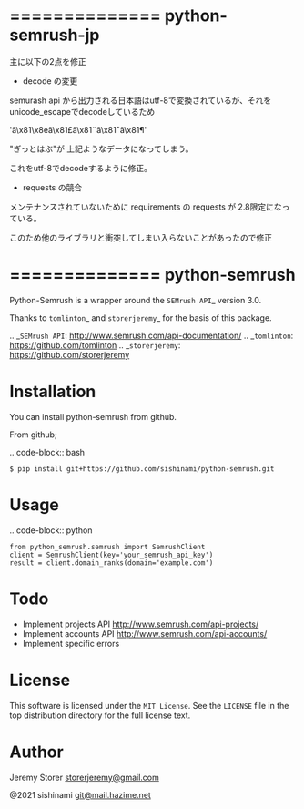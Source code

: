 ==============
python-semrush-jp
==============
主に以下の2点を修正

- decode の変更

semurash api から出力される日本語はutf-8で変換されているが、それをunicode_escapeでdecodeしているため

'ã\x81\x8eã\x81£ã\x81¨ã\x81¯ã\x81¶'

"ぎっとはぶ"が 上記ようなデータになってしまう。

これをutf-8でdecodeするように修正。

- requests の競合

メンテナンスされていないために requirements の requests が 2.8限定になっている。

このため他のライブラリと衝突してしまい入らないことがあったので修正





==============
python-semrush
==============

Python-Semrush is a wrapper around the `SEMrush API`_ version 3.0.

Thanks to `tomlinton`_ and `storerjeremy`_ for the basis of this package.

.. _`SEMrush API`: http://www.semrush.com/api-documentation/
.. _`tomlinton`: https://github.com/tomlinton
.. _`storerjeremy`: https://github.com/storerjeremy

Installation
============

You can install python-semrush from github.

From github;

.. code-block:: bash

    $ pip install git+https://github.com/sishinami/python-semrush.git

Usage
=====
.. code-block:: python

    from python_semrush.semrush import SemrushClient
    client = SemrushClient(key='your_semrush_api_key')
    result = client.domain_ranks(domain='example.com')

Todo
====

- Implement projects API http://www.semrush.com/api-projects/
- Implement accounts API http://www.semrush.com/api-accounts/
- Implement specific errors

License
=======

This software is licensed under the `MIT License`. See the ``LICENSE``
file in the top distribution directory for the full license text.


Author
======

Jeremy Storer <storerjeremy@gmail.com>

@2021 sishinami <git@mail.hazime.net>
